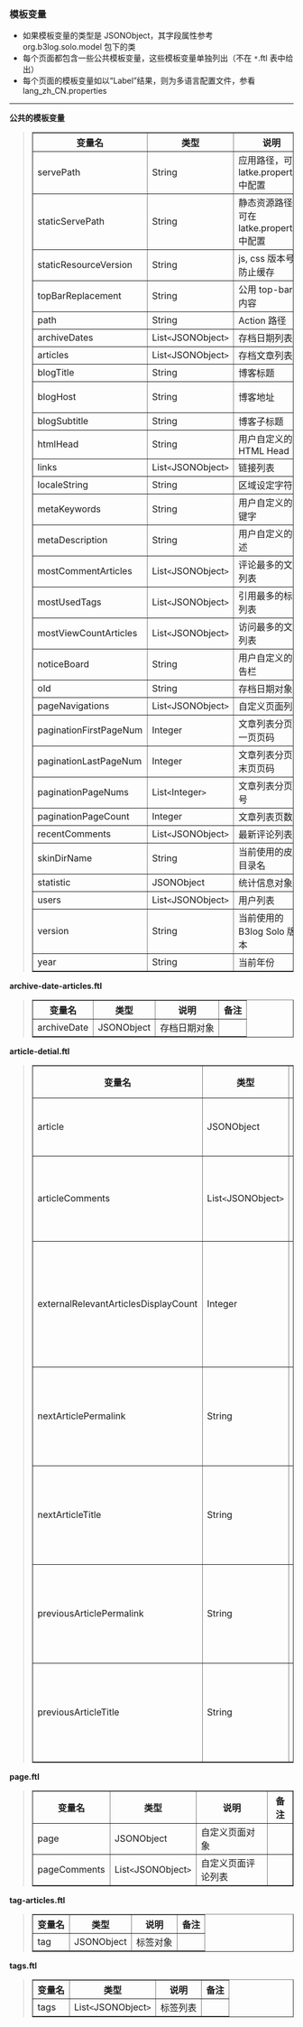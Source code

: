 ### 模板变量 ###
  * 如果模板变量的类型是 JSONObject，其字段属性参考 org.b3log.solo.model 包下的类
  * 每个页面都包含一些公共模板变量，这些模板变量单独列出（不在 `*`.ftl 表中给出）
  * 每个页面的模板变量如以“Label”结果，则为多语言配置文件，参看 lang\_zh\_CN.properties

---

**公共的模板变量**
> <table border='1'>
<blockquote><tr><th>变量名</th><th>类型</th><th>说明</th><th>备注</th></tr>
<tr><td>servePath</td><td>String</td><td>应用路径，可在 latke.properties 中配置</td><td>0.4.5 引入</td></tr>
<tr><td>staticServePath</td><td>String</td><td>静态资源路径，可在 latke.properties 中配置</td><td>0.4.5 引入</td></tr>
<tr><td>staticResourceVersion</td><td>String</td><td>js, css 版本号，防止缓存</td><td>0.4.0 引入</td></tr>
<tr><td>topBarReplacement</td><td>String</td><td>公用 top-bar.ftl 内容</td><td>0.3.5 引入</td></tr>
<tr><td>path</td><td>String</td><td>Action 路径</td><td></td></tr>
<tr><td>archiveDates</td><td>List<code>&lt;</code>JSONObject<code>&gt;</code></td><td>存档日期列表</td><td></td></tr>
<tr><td>articles</td><td>List<code>&lt;</code>JSONObject<code>&gt;</code></td><td>存档文章列表</td><td></td></tr>
<tr><td>blogTitle</td><td>String</td><td>博客标题</td><td></td></tr>
<tr><td>blogHost</td><td>String</td><td>博客地址</td><td>值如："vanessa.b3log.org:80"</td></tr>
<tr><td>blogSubtitle</td><td>String</td><td>博客子标题</td><td></td></tr>
<tr><td>htmlHead</td><td>String</td><td>用户自定义的 HTML Head</td><td></td></tr>
<tr><td>links</td><td>List<code>&lt;</code>JSONObject<code>&gt;</code></td><td>链接列表</td><td></td></tr>
<tr><td>localeString</td><td>String</td><td>区域设定字符串</td><td>值如："zh_CN"</td></tr>
<tr><td>metaKeywords</td><td>String</td><td>用户自定义的关键字</td><td></td></tr>
<tr><td>metaDescription</td><td>String</td><td>用户自定义的描述</td><td></td></tr>
<tr><td>mostCommentArticles</td><td>List<code>&lt;</code>JSONObject<code>&gt;</code></td><td>评论最多的文章列表</td><td></td></tr>
<tr><td>mostUsedTags</td><td>List<code>&lt;</code>JSONObject<code>&gt;</code></td><td>引用最多的标签列表</td><td></td></tr>
<tr><td>mostViewCountArticles</td><td>List<code>&lt;</code>JSONObject<code>&gt;</code></td><td>访问最多的文章列表</td><td></td></tr>
<tr><td>noticeBoard</td><td>String</td><td>用户自定义的公告栏</td><td></td></tr>
<tr><td>oId</td><td>String</td><td>存档日期对象 Id</td><td></td></tr>
<tr><td>pageNavigations</td><td>List<code>&lt;</code>JSONObject<code>&gt;</code></td><td>自定义页面列表</td><td></td></tr>
<tr><td>paginationFirstPageNum</td><td>Integer</td><td>文章列表分页第一页页码</td><td></td></tr>
<tr><td>paginationLastPageNum</td><td>Integer</td><td>文章列表分页最末页页码</td><td></td></tr>
<tr><td>paginationPageNums</td><td>List<code>&lt;</code>Integer<code>&gt;</code></td><td>文章列表分页页号</td><td></td></tr>
<tr><td>paginationPageCount</td><td>Integer</td><td>文章列表页数</td><td></td></tr>
<tr><td>recentComments</td><td>List<code>&lt;</code>JSONObject<code>&gt;</code></td><td>最新评论列表</td><td></td></tr>
<tr><td>skinDirName</td><td>String</td><td>当前使用的皮肤目录名</td><td></td></tr>
<tr><td>statistic</td><td>JSONObject</td><td>统计信息对象</td><td></td></tr>
<tr><td>users</td><td>List<code>&lt;</code>JSONObject<code>&gt;</code></td><td>用户列表</td><td></td></tr>
<tr><td>version</td><td>String</td><td>当前使用的 B3log Solo 版本</td><td></td></tr>
<tr><td>year</td><td>String</td><td>当前年份</td><td></td></tr>
</blockquote><blockquote></table></blockquote>

**archive-date-articles.ftl**
> <table border='1'>
<blockquote><tr><th>变量名</th><th>类型</th><th>说明</th><th>备注</th></tr>
<tr><td>archiveDate</td><td>JSONObject</td><td>存档日期对象</td><td></td></tr>
</blockquote><blockquote></table></blockquote>

**article-detial.ftl**
> <table border='1'>
<blockquote><tr><th>变量名</th><th>类型</th><th>说明</th><th>备注</th></tr>
<tr><td>article</td><td>JSONObject</td><td>文章对象</td><td></td></tr>
<tr><td>articleComments</td><td>List<code>&lt;</code>JSONObject<code>&gt;</code></td><td>文章评论列表</td><td></td></tr>
<tr><td>externalRelevantArticlesDisplayCount</td><td>Integer</td><td>站外相关文章显示数</td><td></td></tr>
<tr><td>nextArticlePermalink</td><td>String</td><td>下一篇文章链接</td><td></td></tr>
<tr><td>nextArticleTitle</td><td>String</td><td>下一篇文章标题</td><td></td></tr>
<tr><td>previousArticlePermalink</td><td>String</td><td>上一篇文章链接</td><td></td></tr>
<tr><td>previousArticleTitle</td><td>String</td><td>上一篇文章标题</td><td></td></tr>
</blockquote><blockquote></table></blockquote>

**page.ftl**
> <table border='1'>
<blockquote><tr><th>变量名</th><th>类型</th><th>说明</th><th>备注</th></tr>
<tr><td>page</td><td>JSONObject</td><td>自定义页面对象</td><td></td></tr>
<tr><td>pageComments</td><td>List<code>&lt;</code>JSONObject<code>&gt;</code></td><td>自定义页面评论列表</td><td></td></tr>
</blockquote><blockquote></table></blockquote>

**tag-articles.ftl**
> <table border='1'>
<blockquote><tr><th>变量名</th><th>类型</th><th>说明</th><th>备注</th></tr>
<tr><td>tag</td><td>JSONObject</td><td>标签对象</td><td></td></tr>
</blockquote><blockquote></table></blockquote>

**tags.ftl**
> <table border='1'>
<blockquote><tr><th>变量名</th><th>类型</th><th>说明</th><th>备注</th></tr>
<tr><td>tags</td><td>List<code>&lt;</code>JSONObject<code>&gt;</code></td><td>标签列表</td><td></td></tr>
</blockquote><blockquote></table>